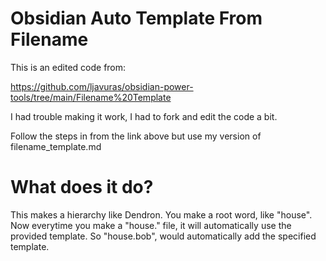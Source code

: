 # Obsidian Auto Template From Filename
This is an edited code from:

https://github.com/ljavuras/obsidian-power-tools/tree/main/Filename%20Template

I had trouble making it work, I had to fork and edit the code a bit.

Follow the steps in from the link above but use my version of filename_template.md

# What does it do?
This makes a hierarchy like Dendron. You make a root word, like "house". Now everytime you make a "house." file, it will automatically use the provided template. So "house.bob", would automatically add the specified template.
